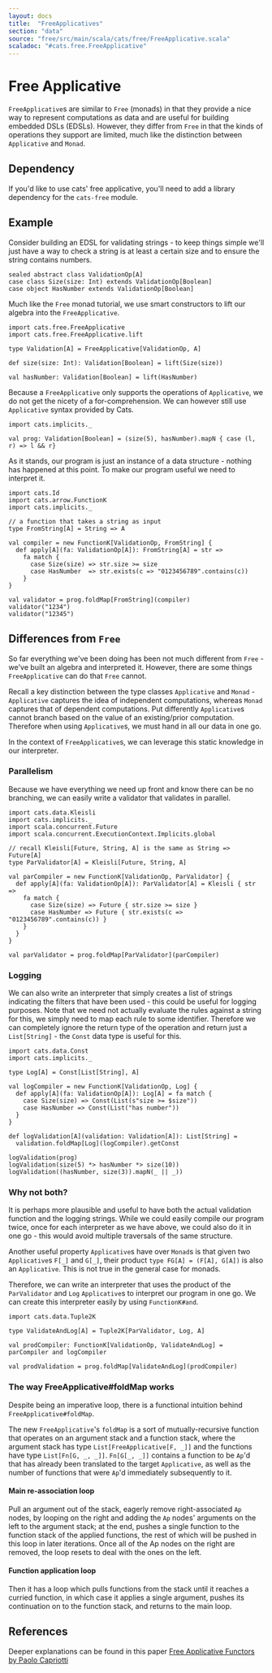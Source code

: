 ```yaml
---
layout: docs
title:  "FreeApplicatives"
section: "data"
source: "free/src/main/scala/cats/free/FreeApplicative.scala"
scaladoc: "#cats.free.FreeApplicative"
---
```

# Free Applicative

`FreeApplicative`s are similar to `Free` (monads) in that they provide a nice way to represent
computations as data and are useful for building embedded DSLs (EDSLs). However, they differ
from `Free` in that the kinds of operations they support are limited, much like the distinction
between `Applicative` and `Monad`.

## Dependency

If you'd like to use cats' free applicative, you'll need to add a library dependency
for the `cats-free` module.

## Example
Consider building an EDSL for validating strings - to keep things simple we'll just have
a way to check a string is at least a certain size and to ensure the string contains numbers.

```tut:silent
sealed abstract class ValidationOp[A]
case class Size(size: Int) extends ValidationOp[Boolean]
case object HasNumber extends ValidationOp[Boolean]
```

Much like the `Free` monad tutorial, we use smart constructors to lift our algebra into the `FreeApplicative`.

```tut:silent
import cats.free.FreeApplicative
import cats.free.FreeApplicative.lift

type Validation[A] = FreeApplicative[ValidationOp, A]

def size(size: Int): Validation[Boolean] = lift(Size(size))

val hasNumber: Validation[Boolean] = lift(HasNumber)
```

Because a `FreeApplicative` only supports the operations of `Applicative`, we do not get the nicety
of a for-comprehension. We can however still use `Applicative` syntax provided by Cats.

```tut:silent
import cats.implicits._

val prog: Validation[Boolean] = (size(5), hasNumber).mapN { case (l, r) => l && r}
```

As it stands, our program is just an instance of a data structure - nothing has happened
at this point. To make our program useful we need to interpret it.

```tut:silent
import cats.Id
import cats.arrow.FunctionK
import cats.implicits._

// a function that takes a string as input
type FromString[A] = String => A

val compiler = new FunctionK[ValidationOp, FromString] {
  def apply[A](fa: ValidationOp[A]): FromString[A] = str =>
    fa match {
      case Size(size) => str.size >= size
      case HasNumber  => str.exists(c => "0123456789".contains(c))
    }
}
```

```tut:book
val validator = prog.foldMap[FromString](compiler)
validator("1234")
validator("12345")
```

## Differences from `Free`
So far everything we've been doing has been not much different from `Free` - we've built
an algebra and interpreted it. However, there are some things `FreeApplicative` can do that
`Free` cannot.

Recall a key distinction between the type classes `Applicative` and `Monad` - `Applicative`
captures the idea of independent computations, whereas `Monad` captures that of dependent
computations. Put differently `Applicative`s cannot branch based on the value of an existing/prior
computation. Therefore when using `Applicative`s, we must hand in all our data in one go.

In the context of `FreeApplicative`s, we can leverage this static knowledge in our interpreter.

### Parallelism
Because we have everything we need up front and know there can be no branching, we can easily
write a validator that validates in parallel.

```tut:silent
import cats.data.Kleisli
import cats.implicits._
import scala.concurrent.Future
import scala.concurrent.ExecutionContext.Implicits.global

// recall Kleisli[Future, String, A] is the same as String => Future[A]
type ParValidator[A] = Kleisli[Future, String, A]

val parCompiler = new FunctionK[ValidationOp, ParValidator] {
  def apply[A](fa: ValidationOp[A]): ParValidator[A] = Kleisli { str =>
    fa match {
      case Size(size) => Future { str.size >= size }
      case HasNumber => Future { str.exists(c => "0123456789".contains(c)) }
    }
  }
}

val parValidator = prog.foldMap[ParValidator](parCompiler)
```

### Logging
We can also write an interpreter that simply creates a list of strings indicating the filters that
have been used - this could be useful for logging purposes. Note that we need not actually evaluate
the rules against a string for this, we simply need to map each rule to some identifier. Therefore
we can completely ignore the return type of the operation and return just a `List[String]` - the
`Const` data type is useful for this.

```tut:silent
import cats.data.Const
import cats.implicits._

type Log[A] = Const[List[String], A]

val logCompiler = new FunctionK[ValidationOp, Log] {
  def apply[A](fa: ValidationOp[A]): Log[A] = fa match {
    case Size(size) => Const(List(s"size >= $size"))
    case HasNumber => Const(List("has number"))
  }
}

def logValidation[A](validation: Validation[A]): List[String] =
  validation.foldMap[Log](logCompiler).getConst
```

```tut:book
logValidation(prog)
logValidation(size(5) *> hasNumber *> size(10))
logValidation((hasNumber, size(3)).mapN(_ || _))
```

### Why not both?
It is perhaps more plausible and useful to have both the actual validation function and the logging
strings. While we could easily compile our program twice, once for each interpreter as we have above,
we could also do it in one go - this would avoid multiple traversals of the same structure.

Another useful property `Applicative`s have over `Monad`s is that given two `Applicative`s `F[_]` and
`G[_]`, their product `type FG[A] = (F[A], G[A])` is also an `Applicative`. This is not true in the general
case for monads.

Therefore, we can write an interpreter that uses the product of the `ParValidator` and `Log` `Applicative`s
to interpret our program in one go. We can create this interpreter easily by using `FunctionK#and`.

```tut:silent
import cats.data.Tuple2K

type ValidateAndLog[A] = Tuple2K[ParValidator, Log, A]

val prodCompiler: FunctionK[ValidationOp, ValidateAndLog] = parCompiler and logCompiler

val prodValidation = prog.foldMap[ValidateAndLog](prodCompiler)
```

### The way FreeApplicative#foldMap works
Despite being an imperative loop, there is a functional intuition behind `FreeApplicative#foldMap`.

The new `FreeApplicative`'s `foldMap` is a sort of mutually-recursive function that operates on an argument stack and a 
function stack, where the argument stack has type `List[FreeApplicative[F, _]]` and the functions have type `List[Fn[G, _, _]]`.
`Fn[G[_, _]]` contains a function to be `Ap`'d that has already been translated to the target `Applicative`,
as well as the number of functions that were `Ap`'d immediately subsequently to it.

#### Main re-association loop
Pull an argument out of the stack, eagerly remove right-associated `Ap` nodes, by looping on the right and 
adding the `Ap` nodes' arguments on the left to the argument stack; at the end, pushes a single function to the 
function stack of the applied functions, the rest of which will be pushed in this loop in later iterations. 
Once all of the Ap nodes on the right are removed, the loop resets to deal with the ones on the left.

#### Function application loop
Then it has a loop which pulls functions from the stack until it reaches a curried function, 
in which case it applies a single argument, pushes its continuation on to the function stack, 
and returns to the main loop.

## References
Deeper explanations can be found in this paper [Free Applicative Functors by Paolo Capriotti](http://www.paolocapriotti.com/assets/applicative.pdf)
